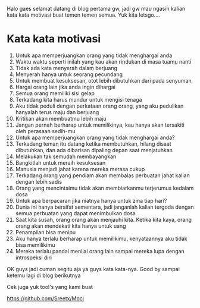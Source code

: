 Halo gaes selamat datang di blog pertama gw, jadi gw mau ngasih kalian kata kata motivasi buat temen temen semua. Yuk kita letsgo....

# Kata kata motivasi

1. Untuk apa memperjuangkan orang yang tidak menghargai anda
2. Waktu waktu seperti inilah yang kau akan rindukan di masa tuamu nanti
3. Tidak ada kata menyerah dalam berjuang
4. Menyerah hanya untuk seorang pecundang
5. Untuk membuat kesuksesan, otot lebih dibutuhkan dari pada senyuman
6. Hargai orang lain jika anda ingin dihargai
7. Semua orang memiliki sisi gelap
8. Terkadang kita harus mundur untuk mengisi tenaga
9. Aku tidak peduli dengan perkataan orang orang, yang aku pedulikan hanyalah terus maju dan berjuang
10. Kritikan akan membuatmu lebih maju
11. Jangan pernah berharap untuk memilikinya, kau hanya akan tersakiti oleh perasaan sedih-mu
12. Untuk apa memperjuangkan orang yang tidak menghargai anda?
13. Terkadang teman itu datang ketika membutuhkan, hilang disaat dibutuhkan, dan ada dibarisan dipaling depan saat menjatuhkan
14. Melakukan tak semudah membayangkan
15. Bangkitlah untuk meraih kesuksesan
16. Manusia menjadi jahat karena mereka merasa cukup
17. Terkadang orang yang pendiam akan membalas perbuatan jahat kalian dengan lebih sadis
18. Orang yang mencintaimu tidak akan membiarkanmu terjerumus kedalam dosa
19. Untuk apa berpacaran jika niatnya hanya untuk zina tiap hari?
20. Dunia ini hanya bersifat sementara, jadi janganlah kalian tergoda dengan semua perbuatan yang dapat menimbulkan dosa
21. Saat kita susah, orang orang akan menjauhi kita. Ketika kita kaya, orang orang akan mendekati kita hanya untuk uang
22. Penampilan bisa menipu
23. Aku hanya terlalu berharap untuk memilikimu, kenyataannya aku tidak bisa memilikimu
24. Mereka terlalu pandai menilai orang lain sampai mereka lupa dengan introspeksi diri

OK guys jadi cuman segitu aja ya guys kata kata-nya. Good by sampai ketemu lagi di blog berikutnya

Cek juga yuk tool's yang kami buat


https://github.com/Sreetx/Moci
